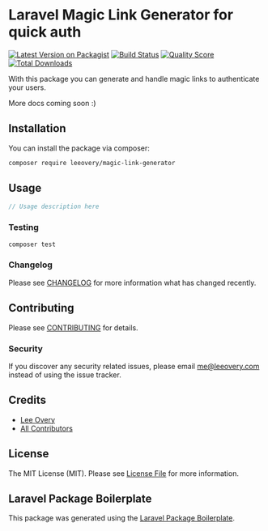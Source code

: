 # Laravel Magic Link Generator for quick auth

[![Latest Version on Packagist](https://img.shields.io/packagist/v/leeovery/magic-link-generator.svg?style=flat-square)](https://packagist.org/packages/leeovery/magic-link-generator)
[![Build Status](https://img.shields.io/travis/leeovery/magic-link-generator/master.svg?style=flat-square)](https://travis-ci.org/leeovery/magic-link-generator)
[![Quality Score](https://img.shields.io/scrutinizer/g/leeovery/magic-link-generator.svg?style=flat-square)](https://scrutinizer-ci.com/g/leeovery/magic-link-generator)
[![Total Downloads](https://img.shields.io/packagist/dt/leeovery/magic-link-generator.svg?style=flat-square)](https://packagist.org/packages/leeovery/magic-link-generator)

With this package you can generate and handle magic links to authenticate your users.

More docs coming soon :)

## Installation

You can install the package via composer:

```bash
composer require leeovery/magic-link-generator
```

## Usage

``` php
// Usage description here
```

### Testing

``` bash
composer test
```

### Changelog

Please see [CHANGELOG](CHANGELOG.md) for more information what has changed recently.

## Contributing

Please see [CONTRIBUTING](CONTRIBUTING.md) for details.

### Security

If you discover any security related issues, please email me@leeovery.com instead of using the issue tracker.

## Credits

- [Lee Overy](https://github.com/leeovery)
- [All Contributors](../../contributors)

## License

The MIT License (MIT). Please see [License File](LICENSE.md) for more information.

## Laravel Package Boilerplate

This package was generated using the [Laravel Package Boilerplate](https://laravelpackageboilerplate.com).
